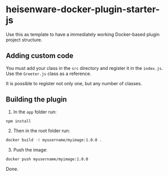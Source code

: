 # heisenware-docker-plugin-starter-js

Use this as template to have a immediately working Docker-based plugin project structure.

## Adding custom code

You must add your class in the `src` directory and register it in the
`index.js`. Use the `Greeter.js` class as a reference.

It is possible to register not only one, but any number of classes.

## Building the plugin

1. In the `app` folder run:

```bash
npm install
```

2. Then in the root folder run:

```bash
docker build -t myusername/myimage:1.0.0 .
```

3. Push the image:

```bash
docker push myusername/myimage:1.0.0
```

Done.
